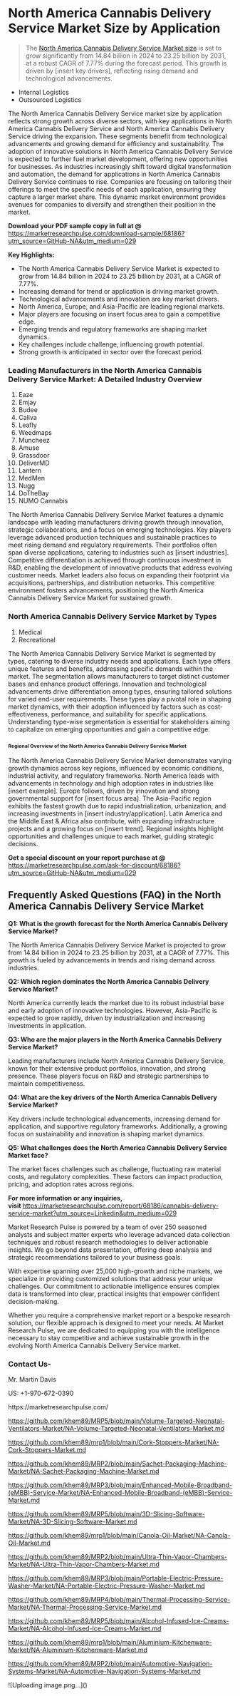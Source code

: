 <h1>North America Cannabis Delivery Service Market&nbsp;Size by Application</h1><blockquote><p>The <a href="https://marketresearchpulse.com/download-sample/68186?utm_source=GitHub-NA&amp;utm_medium=029">North America Cannabis Delivery Service Market size</a> is set to grow significantly from 14.84 billion in 2024 to 23.25 billion by 2031, at a robust CAGR of 7.77% during the forecast period. This growth is driven by [insert key drivers], reflecting rising demand and technological advancements.</p></blockquote><ul><li>Internal Logistics<li> Outsourced Logistics</li></ul><p>The North America Cannabis Delivery Service market size by application reflects strong growth across diverse sectors, with key applications in North America Cannabis Delivery Service and North America Cannabis Delivery Service driving the expansion. These segments benefit from technological advancements and growing demand for efficiency and sustainability. The adoption of innovative solutions in North America Cannabis Delivery Service is expected to further fuel market development, offering new opportunities for businesses. As industries increasingly shift toward digital transformation and automation, the demand for applications in North America Cannabis Delivery Service continues to rise. Companies are focusing on tailoring their offerings to meet the specific needs of each application, ensuring they capture a larger market share. This dynamic market environment provides avenues for companies to diversify and strengthen their position in the market.</p><p><strong>Download your PDF sample copy in full at @ </strong><a href="https://marketresearchpulse.com/download-sample/68186?utm_source=GitHub-NA&amp;utm_medium=029">https://marketresearchpulse.com/download-sample/68186?utm_source=GitHub-NA&amp;utm_medium=029</a></p><p><strong>Key Highlights: </strong></p><ul><li>The North America Cannabis Delivery Service Market is expected to grow from 14.84 billion in 2024 to 23.25 billion by 2031, at a CAGR of 7.77%.</li><li>Increasing demand for trend or application is driving market growth.</li><li>Technological advancements and innovation are key market drivers.</li><li>North America, Europe, and Asia-Pacific are leading regional markets.</li><li>Major players are focusing on insert focus area to gain a competitive edge.</li><li>Emerging trends and regulatory frameworks are shaping market dynamics.</li><li>Key challenges include challenge, influencing growth potential.</li><li>Strong growth is anticipated in sector over the forecast period.</li></ul><h3>Leading Manufacturers in the North America Cannabis Delivery Service Market: A Detailed Industry Overview</h3><ol><li>Eaze</li><li>Emjay</li><li>Budee</li><li>Caliva</li><li>Leafly</li><li>Weedmaps</li><li>Muncheez</li><li>Amuse</li><li>Grassdoor</li><li>DeliverMD</li><li>Lantern</li><li>MedMen</li><li>Nugg</li><li>DoTheBay</li><li>NUMO Cannabis</li></ol><div class="flex max-w-full flex-col flex-grow"><div class="min-h-8 text-message flex w-full flex-col items-end gap-2 whitespace-normal break-words [.text-message+&amp;]:mt-5" dir="auto" data-message-author-role="assistant" data-message-id="fd8432e4-4910-450d-b182-61b7bfb0a01f" data-message-model-slug="gpt-4o"><div class="flex w-full flex-col gap-1 empty:hidden first:pt-[3px]"><div class="markdown prose w-full break-words dark:prose-invert light"><p>The North America Cannabis Delivery Service Market features a dynamic landscape with leading manufacturers driving growth through innovation, strategic collaborations, and a focus on emerging technologies. Key players leverage advanced production techniques and sustainable practices to meet rising demand and regulatory requirements. Their portfolios often span diverse applications, catering to industries such as [insert industries]. Competitive differentiation is achieved through continuous investment in R&amp;D, enabling the development of innovative products that address evolving customer needs. Market leaders also focus on expanding their footprint via acquisitions, partnerships, and distribution networks. This competitive environment fosters advancements, positioning the North America Cannabis Delivery Service Market for sustained growth.</p></div></div></div></div><h3>North America Cannabis Delivery Service Market by Types</h3><ol><li>Medical<li> Recreational</li></ol><div class="flex max-w-full flex-col flex-grow"><div class="min-h-8 text-message flex w-full flex-col items-end gap-2 whitespace-normal break-words [.text-message+&amp;]:mt-5" dir="auto" data-message-author-role="assistant" data-message-id="084470be-0bb7-4664-bddf-5156b4f41249" data-message-model-slug="gpt-4o-mini"><div class="flex w-full flex-col gap-1 empty:hidden first:pt-[3px]"><div class="markdown prose w-full break-words dark:prose-invert light"><p>The North America Cannabis Delivery Service Market is segmented by types, catering to diverse industry needs and applications. Each type offers unique features and benefits, addressing specific demands within the market. The segmentation allows manufacturers to target distinct customer bases and enhance product offerings. Innovation and technological advancements drive differentiation among types, ensuring tailored solutions for varied end-user requirements. These types play a pivotal role in shaping market dynamics, with their adoption influenced by factors such as cost-effectiveness, performance, and suitability for specific applications. Understanding type-wise segmentation is essential for stakeholders aiming to capitalize on emerging opportunities and gain a competitive edge.</p></div></div></div></div><h3><span style="font-size: 11px;">Regional Overview of the North America Cannabis Delivery Service Market</span></h3><div class="flex max-w-full flex-col flex-grow"><div class="min-h-8 text-message flex w-full flex-col items-end gap-2 whitespace-normal break-words [.text-message+&amp;]:mt-5" dir="auto" data-message-author-role="assistant" data-message-id="e9038762-ce64-4e30-91c9-9bd413514231" data-message-model-slug="gpt-4o-mini"><div class="flex w-full flex-col gap-1 empty:hidden first:pt-[3px]"><div class="markdown prose w-full break-words dark:prose-invert light"><p>The North America Cannabis Delivery Service Market demonstrates varying growth dynamics across key regions, influenced by economic conditions, industrial activity, and regulatory frameworks. North America leads with advancements in technology and high adoption rates in industries like [insert example]. Europe follows, driven by innovation and strong governmental support for [insert focus area]. The Asia-Pacific region exhibits the fastest growth due to rapid industrialization, urbanization, and increasing investments in [insert industry/application]. Latin America and the Middle East &amp; Africa also contribute, with expanding infrastructure projects and a growing focus on [insert trend]. Regional insights highlight opportunities and challenges unique to each market, guiding strategic decisions.</p></div></div></div></div><p><strong>Get a special discount on your report purchase at @ </strong><a href="https://marketresearchpulse.com/ask-for-discount/68186?utm_source=GitHub-NA&amp;utm_medium=029">https://marketresearchpulse.com/ask-for-discount/68186?utm_source=GitHub-NA&amp;utm_medium=029</a></p><h2>Frequently Asked Questions (FAQ) in the North America Cannabis Delivery Service Market</h2><p><strong>Q1: What is the growth forecast for the North America Cannabis Delivery Service Market?</strong></p><p>The North America Cannabis Delivery Service Market is projected to grow from 14.84 billion in 2024 to 23.25 billion by 2031, at a CAGR of 7.77%. This growth is fueled by advancements in trends and rising demand across industries.</p><p><strong>Q2: Which region dominates the North America Cannabis Delivery Service Market?</strong></p><p>North America currently leads the market due to its robust industrial base and early adoption of innovative technologies. However, Asia-Pacific is expected to grow rapidly, driven by industrialization and increasing investments in application.</p><p><strong>Q3: Who are the major players in the North America Cannabis Delivery Service Market?</strong></p><p>Leading manufacturers include North America Cannabis Delivery Service, known for their extensive product portfolios, innovation, and strong presence. These players focus on R&amp;D and strategic partnerships to maintain competitiveness.</p><p><strong>Q4: What are the key drivers of the North America Cannabis Delivery Service Market?</strong></p><p>Key drivers include technological advancements, increasing demand for application, and supportive regulatory frameworks. Additionally, a growing focus on sustainability and innovation is shaping market dynamics.</p><p><strong>Q5: What challenges does the North America Cannabis Delivery Service Market face?</strong></p><p>The market faces challenges such as challenge, fluctuating raw material costs, and regulatory complexities. These factors can impact production, pricing, and adoption rates across regions.</p><p><strong>For more information or any inquiries, visit&nbsp;</strong><a href="https://marketresearchpulse.com/report/68186/cannabis-delivery-service-market?utm_source=Linkedin&utm_medium=029">https://marketresearchpulse.com/report/68186/cannabis-delivery-service-market?utm_source=Linkedin&utm_medium=029</a></p><p>Market Research Pulse is powered by a team of over 250 seasoned analysts and subject matter experts who leverage advanced data collection techniques and robust research methodologies to deliver actionable insights. We go beyond data presentation, offering deep analysis and strategic recommendations tailored to your business goals.</p><p>With expertise spanning over 25,000 high-growth and niche markets, we specialize in providing customized solutions that address your unique challenges. Our commitment to actionable intelligence ensures complex data is transformed into clear, practical insights that empower confident decision-making.</p><p>Whether you require a comprehensive market report or a bespoke research solution, our flexible approach is designed to meet your needs. At Market Research Pulse, we are dedicated to equipping you with the intelligence necessary to stay competitive and achieve sustainable growth in the evolving North America Cannabis Delivery Service market.</p><h3><strong>Contact Us-</strong></h3><p>Mr. Martin Davis</p><p>US: +1-970-672-0390</p><p>https://marketresearchpulse.com/</p><p><a href="https://github.com/khem89/MRP5/blob/main/Volume-Targeted-Neonatal-Ventilators-Market/NA-Volume-Targeted-Neonatal-Ventilators-Market.md">https://github.com/khem89/MRP5/blob/main/Volume-Targeted-Neonatal-Ventilators-Market/NA-Volume-Targeted-Neonatal-Ventilators-Market.md</a></p><p><a href="https://github.com/khem89/mrp1/blob/main/Cork-Stoppers-Market/NA-Cork-Stoppers-Market.md">https://github.com/khem89/mrp1/blob/main/Cork-Stoppers-Market/NA-Cork-Stoppers-Market.md</a></p><p><a href="https://github.com/khem89/MRP2/blob/main/Sachet-Packaging-Machine-Market/NA-Sachet-Packaging-Machine-Market.md">https://github.com/khem89/MRP2/blob/main/Sachet-Packaging-Machine-Market/NA-Sachet-Packaging-Machine-Market.md</a></p><p><a href="https://github.com/khem89/MRP3/blob/main/Enhanced-Mobile-Broadband-(eMBB)-Service-Market/NA-Enhanced-Mobile-Broadband-(eMBB)-Service-Market.md">https://github.com/khem89/MRP3/blob/main/Enhanced-Mobile-Broadband-(eMBB)-Service-Market/NA-Enhanced-Mobile-Broadband-(eMBB)-Service-Market.md</a></p><p><a href="https://github.com/khem89/MRP5/blob/main/3D-Slicing-Software-Market/NA-3D-Slicing-Software-Market.md">https://github.com/khem89/MRP5/blob/main/3D-Slicing-Software-Market/NA-3D-Slicing-Software-Market.md</a></p><p><a href="https://github.com/khem89/mrp1/blob/main/Canola-Oil-Market/NA-Canola-Oil-Market.md">https://github.com/khem89/mrp1/blob/main/Canola-Oil-Market/NA-Canola-Oil-Market.md</a></p><p><a href="https://github.com/khem89/MRP2/blob/main/Ultra-Thin-Vapor-Chambers-Market/NA-Ultra-Thin-Vapor-Chambers-Market.md">https://github.com/khem89/MRP2/blob/main/Ultra-Thin-Vapor-Chambers-Market/NA-Ultra-Thin-Vapor-Chambers-Market.md</a></p><p><a href="https://github.com/khem89/MRP3/blob/main/Portable-Electric-Pressure-Washer-Market/NA-Portable-Electric-Pressure-Washer-Market.md">https://github.com/khem89/MRP3/blob/main/Portable-Electric-Pressure-Washer-Market/NA-Portable-Electric-Pressure-Washer-Market.md</a></p><p><a href="https://github.com/khem89/MRP4/blob/main/Thermal-Processing-Service-Market/NA-Thermal-Processing-Service-Market.md">https://github.com/khem89/MRP4/blob/main/Thermal-Processing-Service-Market/NA-Thermal-Processing-Service-Market.md</a></p><p><a href="https://github.com/khem89/MRP5/blob/main/Alcohol-Infused-Ice-Creams-Market/NA-Alcohol-Infused-Ice-Creams-Market.md">https://github.com/khem89/MRP5/blob/main/Alcohol-Infused-Ice-Creams-Market/NA-Alcohol-Infused-Ice-Creams-Market.md</a></p><p><a href="https://github.com/khem89/mrp1/blob/main/Aluminium-Kitchenware-Market/NA-Aluminium-Kitchenware-Market.md">https://github.com/khem89/mrp1/blob/main/Aluminium-Kitchenware-Market/NA-Aluminium-Kitchenware-Market.md</a></p><p><a href="https://github.com/khem89/MRP2/blob/main/Automotive-Navigation-Systems-Market/NA-Automotive-Navigation-Systems-Market.md">https://github.com/khem89/MRP2/blob/main/Automotive-Navigation-Systems-Market/NA-Automotive-Navigation-Systems-Market.md</a></p>
![Uploading image.png…]()
